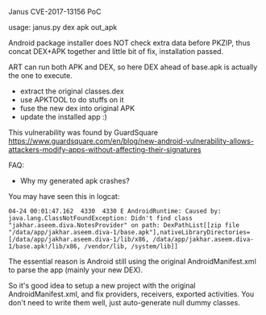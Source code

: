 Janus CVE-2017-13156 PoC

usage: janus.py dex apk out_apk

Android package installer does NOT check extra data before PKZIP, thus concat DEX+APK together and little bit of fix, installation passed.

ART can run both APK and DEX, so here DEX ahead of base.apk is actually the one to execute.

 * extract the original classes.dex
 * use APKTOOL to do stuffs on it
 * fuse the new dex into original APK
 * update the installed app :)

This vulnerability was found by GuardSquare https://www.guardsquare.com/en/blog/new-android-vulnerability-allows-attackers-modify-apps-without-affecting-their-signatures

FAQ:

 * Why my generated apk crashes?

You may have seen this in logcat:

```04-24 00:01:47.162  4330  4330 E AndroidRuntime: java.lang.RuntimeException: Unable to get provider jakhar.aseem.diva.NotesProvider: java.lang.ClassNotFoundException: Didn't find class "jakhar.aseem.diva.NotesProvider" on path: DexPathList[[zip file "/data/app/jakhar.aseem.diva-1/base.apk"],nativeLibraryDirectories=[/data/app/jakhar.aseem.diva-1/lib/x86, /data/app/jakhar.aseem.diva-1/base.apk!/lib/x86, /vendor/lib, /system/lib]]
04-24 00:01:47.162  4330  4330 E AndroidRuntime: Caused by: java.lang.ClassNotFoundException: Didn't find class "jakhar.aseem.diva.NotesProvider" on path: DexPathList[[zip file "/data/app/jakhar.aseem.diva-1/base.apk"],nativeLibraryDirectories=[/data/app/jakhar.aseem.diva-1/lib/x86, /data/app/jakhar.aseem.diva-1/base.apk!/lib/x86, /vendor/lib, /system/lib]]
```

The essential reason is Android still using the original AndroidManifest.xml to parse the app (mainly your new DEX).

So it's good idea to setup a new project with the original AndroidManifest.xml, and fix providers, receivers, exported activities. You don't need to write them well, just auto-generate null dummy classes.

